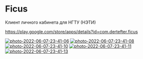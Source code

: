 # Ficus

Клиент личного кабинета для НГТУ (НЭТИ)

https://play.google.com/store/apps/details?id=com.dertefter.ficus

<a href="https://postimg.cc/hJmCCwXh" target="_blank"><img src="https://i.postimg.cc/hJmCCwXh/photo-2022-06-07-23-41-06.jpg" alt="photo-2022-06-07-23-41-06"/></a> <a href="https://postimg.cc/qg4mL14M" target="_blank"><img src="https://i.postimg.cc/qg4mL14M/photo-2022-06-07-23-41-08.jpg" alt="photo-2022-06-07-23-41-08"/></a> <a href="https://postimg.cc/0MqVhfSn" target="_blank"><img src="https://i.postimg.cc/0MqVhfSn/photo-2022-06-07-23-41-10.jpg" alt="photo-2022-06-07-23-41-10"/></a> <a href="https://postimg.cc/sGjwggwZ" target="_blank"><img src="https://i.postimg.cc/sGjwggwZ/photo-2022-06-07-23-41-11.jpg" alt="photo-2022-06-07-23-41-11"/></a> <a href="https://postimg.cc/VJpGW1L3" target="_blank"><img src="https://i.postimg.cc/VJpGW1L3/photo-2022-06-07-23-41-13.jpg" alt="photo-2022-06-07-23-41-13"/></a> 
